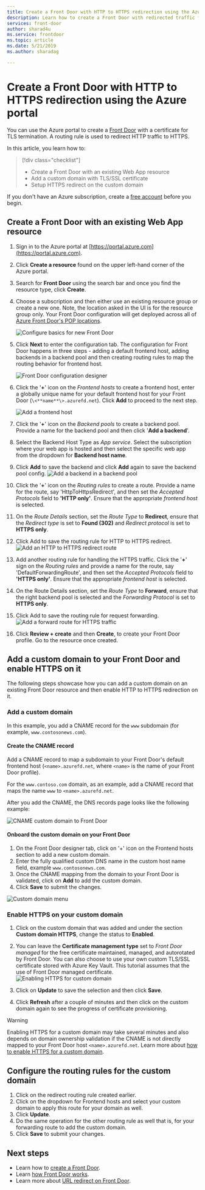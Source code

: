 ```yaml
---
title: Create a Front Door with HTTP to HTTPS redirection using the Azure portal
description: Learn how to create a Front Door with redirected traffic from HTTP to HTTPS using the Azure portal.
services: front-door
author: sharad4u
ms.service: frontdoor
ms.topic: article
ms.date: 5/21/2019
ms.author: sharadag

---
```

# Create a Front Door with HTTP to HTTPS redirection using the Azure portal

You can use the Azure portal to create a [Front Door](front-door-overview.md) with a certificate for TLS termination. A routing rule is used to redirect HTTP traffic to HTTPS.

In this article, you learn how to:

> [!div class="checklist"]
> * Create a Front Door with an existing Web App resource
> * Add a custom domain with TLS/SSL certificate 
> * Setup HTTPS redirect on the custom domain

If you don't have an Azure subscription, create a [free account](https://azure.microsoft.com/free/?WT.mc_id=A261C142F) before you begin.

## Create a Front Door with an existing Web App resource

1. Sign in to the Azure portal at [https://portal.azure.com](https://portal.azure.com).
2. Click **Create a resource** found on the upper left-hand corner of the Azure portal.
3. Search for **Front Door** using the search bar and once you find the resource type, click **Create**.
4. Choose a subscription and then either use an existing resource group or create a new one. Note, the location asked in the UI is for the resource group only. Your Front Door configuration will get deployed across all of [Azure Front Door's POP locations](front-door-faq.md#what-are-the-pop-locations-for-azure-front-door).

    ![Configure basics for new Front Door](./media/front-door-url-redirect/front-door-create-basics.png)

5. Click **Next** to enter the configuration tab. The configuration for Front Door happens in three steps - adding a default frontend host, adding backends in a backend pool and then creating routing rules to map the routing behavior for frontend host. 

     ![Front Door configuration designer](./media/front-door-url-redirect/front-door-designer.png)

6. Click the '**+**' icon on the _Frontend hosts_ to create a frontend host, enter a globally unique name for your default frontend host for your Front Door (`\<**name**\>.azurefd.net`). Click **Add** to proceed to the next step.

     ![Add a frontend host](./media/front-door-url-redirect/front-door-create-fehost.png)

7. Click the '**+**' icon on the _Backend pools_ to create a backend pool. Provide a name for the backend pool and then click '**Add a backend**'.
8. Select the Backend Host Type as _App service_. Select the subscription where your web app is hosted and then select the specific web app from the dropdown for **Backend host name**.
9. Click **Add** to save the backend and click **Add** again to save the backend pool config.
     ![Add a backend in a backend pool](./media/front-door-url-redirect/front-door-create-backendpool.png)

10. Click the '**+**' icon on the _Routing rules_ to create a route. Provide a name for the route, say 'HttpToHttpsRedirect', and then set the _Accepted Protocols_ field to **'HTTP only'**. Ensure that the appropriate _frontend host_ is selected.  
11. On the _Route Details_ section, set the _Route Type_ to **Redirect**, ensure that the _Redirect type_ is set to **Found (302)** and _Redirect protocol_ is set to **HTTPS only**. 
12. Click Add to save the routing rule for HTTP to HTTPS redirect.
     ![Add an HTTP to HTTPS redirect route](./media/front-door-url-redirect/front-door-redirect-config-example.png)
13. Add another routing rule for handling the HTTPS traffic. Click the '**+**' sign on the _Routing rules_ and provide a name for the route, say 'DefaultForwardingRoute', and then set the _Accepted Protocols_ field to **'HTTPS only'**. Ensure that the appropriate _frontend host_ is selected.
14. On the Route Details section, set the _Route Type_ to **Forward**, ensure that the right backend pool is selected and the _Forwarding Protocol_ is set to **HTTPS only**. 
15. Click Add to save the routing rule for request forwarding.
     ![Add a forward route for HTTPS traffic](./media/front-door-url-redirect/front-door-forward-route-example.png)
16. Click **Review + create** and then **Create**, to create your Front Door profile. Go to the resource once created.

## Add a custom domain to your Front Door and enable HTTPS on it
The following steps showcase how you can add a custom domain on an existing Front Door resource and then enable HTTP to HTTPS redirection on it. 

### Add a custom domain

In this example, you add a CNAME record for the `www` subdomain (for example, `www.contosonews.com`).

#### Create the CNAME record

Add a CNAME record to map a subdomain to your Front Door's default frontend host (`<name>.azurefd.net`, where `<name>` is the name of your Front Door profile).

For the `www.contoso.com` domain, as an example, add a CNAME record that maps the name `www` to `<name>.azurefd.net`.

After you add the CNAME, the DNS records page looks like the following example:

![CNAME custom domain to Front Door](./media/front-door-url-redirect/front-door-dns-cname.png)

#### Onboard the custom domain on your Front Door

1. On the Front Door designer tab, click on '+' icon on the Frontend hosts section to add a new custom domain. 
2. Enter the fully qualified custom DNS name in the custom host name field, example `www.contosonews.com`. 
3. Once the CNAME mapping from the domain to your Front Door is validated, click on **Add** to add the custom domain.
4. Click **Save** to submit the changes.

![Custom domain menu](./media/front-door-url-redirect/front-door-add-custom-domain.png)

### Enable HTTPS on your custom domain

1. Click on the custom domain that was added and under the section **Custom domain HTTPS**, change the status to **Enabled**.
2. You can leave the **Certificate management type** set to _Front Door managed_ for the free certificate maintained, managed, and autorotated by Front Door. You can also choose to use your own custom TLS/SSL certificate stored with Azure Key Vault. This tutorial assumes that the use of Front Door managed certificate.
![Enabling HTTPS for custom domain](./media/front-door-url-redirect/front-door-custom-domain-https.png)

3. Click on **Update** to save the selection and then click **Save**.
4. Click **Refresh** after a couple of minutes and then click on the custom domain again to see the progress of certificate provisioning. 

> [!WARNING]
> Enabling HTTPS for a custom domain may take several minutes and also depends on domain ownership validation if the CNAME is not directly mapped to your Front Door host `<name>.azurefd.net`. Learn more about [how to enable HTTPS for a custom domain](./front-door-custom-domain-https.md).

## Configure the routing rules for the custom domain

1. Click on the redirect routing rule created earlier.
2. Click on the dropdown for Frontend hosts and select your custom domain to apply this route for your domain as well.
3. Click **Update**.
4. Do the same operation for the other routing rule as well that is, for your forwarding route to add the custom domain.
5. Click **Save** to submit your changes.

## Next steps

- Learn how to [create a Front Door](quickstart-create-front-door.md).
- Learn [how Front Door works](front-door-routing-architecture.md).
- Learn more about [URL redirect on Front Door](front-door-url-redirect.md).

